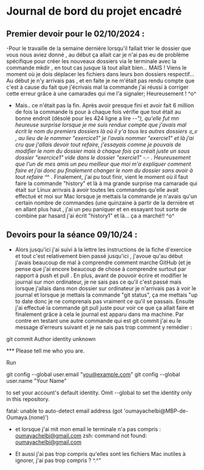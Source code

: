 # Journal de bord du projet encadré

## Premier devoir pour le 02/10/2024 : 

-Pour le travaille de la semaine dernière lorsqu'il fallait trier le dossier que vous nous aviez donné , au début ça allait car je n'ai pas eu de problème spécifique pour créer les nouveaux dossiers via le terminale avec la commande mkdir , en tout cas jusque là tout allait bien... MAIS ! Viens le moment où je dois déplacer les fichiers dans leurs bon dossiers respectif... Au début je n'y arrivais pas , et en faite je ne m'était pas rendu compte que c'est à cause du fait que j'écrivais mal la commande j'ai réussi à corriger cette erreur grâce à une camarades qui me l'a signaler; Heureusement ! ^o^ 
- Mais.. ce n'était pas la fin. Après avoir presque fini et avoir fait 6 million de fois la commande ls pour à chaque fois vérifie que tout était au bonne endroit (désolé pour les 424 ligne a lire -_-"), qu'elle fut mn heureuse surprise lorsque je me suis rendue compte que j'avais mal écrit le nom du premiers dossiers là où il y'a tous les autres dossiers ಠ_ಠ , au lieu de le nommer "exercice1" je l'avais nommer "exercie1" et là j'ai cru que j'allais devoir tout refaire, j'essayais comme je pouvais de modifier le nom du dossier mais à chaque fois ça créait juste un sous dossier "exercice1" vide dans le dossier "exercie1" -.- .
Heureusement que l'un de mes amis un peu meilleur que moi m'a expliquer comment faire et j'ai donc pu finalement changer le nom du dossier sans avoir à tout refaire ^_^ . 
Finalement, j'ai pu tout finir, vient le moment où il faut faire la commande "history" et là à ma grande surprise ma camarade qui était sur Linux arrivais à avoir toutes les commandes qu'elle avait effectué et moi sur Mac lorsque je mettais la commande je n'avais qu'un certain nombre de commandes (une quinzaine à partir de la dernière et en allant plus haut , j'ai un peu paniquer et en essayant tout sorte de combine par hasard j'ai écrit "history1" et là... ça a marché!! ^o^ 



## Devoirs pour la séance 09/10/24 : 

- Alors jusqu'ici j'ai suivi à la lettre les instructions de la fiche d'exercice et tout c'est relativement bien passé jusqu'ici , j'avoue qu'au début j'avais beaucoup de mal à comprendre comment marche GitHub (et je pense que j'ai encore beaucoup de chose à comprendre surtout par rapport à push et pull . En plus, avant de pouvoir écrire et modifier le journal sur mon ordinateur, je ne sais pas ce qu'il c'est passé mais lorsque j'allais dans mon dossier sur ordinateur je n'arrivais pas à voir le journal et lorsque je mettais la commande "git status", ça me mettais "up to date donc je ne comprenais pas vraiment ce qu'il se passais. Ensuite j'ai effectué la commande git pull juste pour voir ce que ça allait faire et finalement grâce à cela le journal est apparu dans ma machine. Par contre en testant une autre commande qui est git commit j'ai eu le message d'erreurs suivant et je ne sais pas trop comment y remédier : 

git commit
Author identity unknown

*** Please tell me who you are.

Run

  git config --global user.email "you@example.com"
  git config --global user.name "Your Name"

to set your account's default identity.
Omit --global to set the identity only in this repository.

fatal: unable to auto-detect email address (got 'oumayachelbi@MBP-de-Oumaya.(none)')

- et lorsque j'ai mit mon email le terminale n'a pas compris : oumayachelbi@gmail.com
zsh: command not found: oumayachelbi@gmail.com

- Et aussi j'ai pas trop compris qu'elles sont les fichiers Mac inutiles à ignorer, j'ai pas trop compris ? ^.^" 